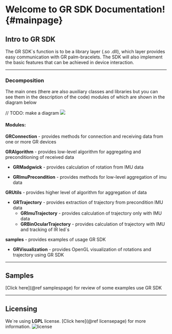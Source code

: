 Welcome to GR SDK Documentation! {#mainpage}
=========
## Intro to GR SDK

The GR SDK`s function is to be a library layer (.so .dll), which layer provides easy communication with GR palm-bracelets. The SDK will also implement the basic features that can be achieved in device interaction.

---

### Decomposition

The main ones (there are also auxiliary classes and libraries but you can see them in the description of the code) modules of which are shown in the diagram below

// TODO: make a diagram
![](https://cloud.brainhub.co/index.php/s/hHS99USLSVajsWE/download)

#### Modules:
__GRConnection__  - provides methods for connection and receiving data from one or more GR devices

__GRAlgorithm__ - provides low-level algorithm for aggregating and preconditioning of received data 

* __GRMadgwick__ - provides calculation of rotation from IMU data

* __GRImuPrecondition__ - provides methods for low-level aggregation of imu data

__GRUtils__ - provides higher level of algorithm for aggregation of data
* __GRTrajectory__ - provides extraction of trajectory from precondition IMU data 
    *  __GRImuTrajectory__ - provides calculation of trajectory only with IMU data
    * __GRBinOcularTrajectory__ - provides calculation of trajectory with IMU and tracking of IR led`s

__samples__ - provides examples of usage GR SDK
* __GRVisualization__ - provides OpenGL visualization of rotations and trajectory using GR SDK


---

## Samples
[Click here](@ref samplespage) for review of some examples use GR SDK

---

## Licensing
We`re using **LGPL** license. [Click here](@ref licensepage) for more information. ![license](https://www.gnu.org/graphics/lgplv3-147x51.png)
